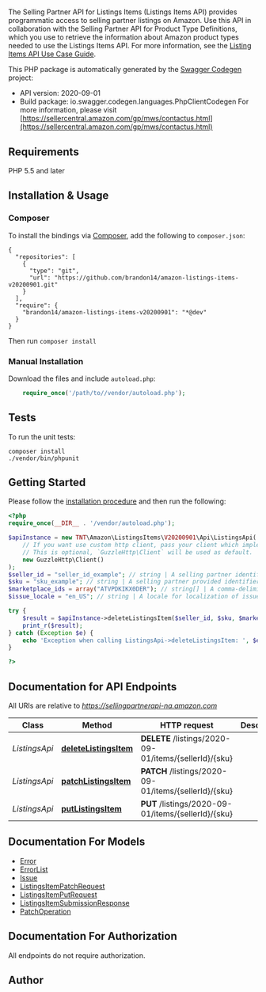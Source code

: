 # 
The Selling Partner API for Listings Items (Listings Items API) provides programmatic access to selling partner listings on Amazon. Use this API in collaboration with the Selling Partner API for Product Type Definitions, which you use to retrieve the information about Amazon product types needed to use the Listings Items API.  For more information, see the [Listing Items API Use Case Guide](doc:listings-items-api-v2020-09-01-use-case-guide).

This PHP package is automatically generated by the [Swagger Codegen](https://github.com/swagger-api/swagger-codegen) project:

- API version: 2020-09-01
- Build package: io.swagger.codegen.languages.PhpClientCodegen
For more information, please visit [https://sellercentral.amazon.com/gp/mws/contactus.html](https://sellercentral.amazon.com/gp/mws/contactus.html)

## Requirements

PHP 5.5 and later

## Installation & Usage
### Composer

To install the bindings via [Composer](http://getcomposer.org/), add the following to `composer.json`:

```
{
  "repositories": [
    {
      "type": "git",
      "url": "https://github.com/brandon14/amazon-listings-items-v20200901.git"
    }
  ],
  "require": {
    "brandon14/amazon-listings-items-v20200901": "*@dev"
  }
}
```

Then run `composer install`

### Manual Installation

Download the files and include `autoload.php`:

```php
    require_once('/path/to//vendor/autoload.php');
```

## Tests

To run the unit tests:

```
composer install
./vendor/bin/phpunit
```

## Getting Started

Please follow the [installation procedure](#installation--usage) and then run the following:

```php
<?php
require_once(__DIR__ . '/vendor/autoload.php');

$apiInstance = new TNT\Amazon\ListingsItems\V20200901\Api\ListingsApi(
    // If you want use custom http client, pass your client which implements `GuzzleHttp\ClientInterface`.
    // This is optional, `GuzzleHttp\Client` will be used as default.
    new GuzzleHttp\Client()
);
$seller_id = "seller_id_example"; // string | A selling partner identifier, such as a merchant account or vendor code.
$sku = "sku_example"; // string | A selling partner provided identifier for an Amazon listing.
$marketplace_ids = array("ATVPDKIKX0DER"); // string[] | A comma-delimited list of Amazon marketplace identifiers for the request.
$issue_locale = "en_US"; // string | A locale for localization of issues. When not provided, the default language code of the first marketplace is used. Examples: \"en_US\", \"fr_CA\", \"fr_FR\". Localized messages default to \"en_US\" when a localization is not available in the specified locale.

try {
    $result = $apiInstance->deleteListingsItem($seller_id, $sku, $marketplace_ids, $issue_locale);
    print_r($result);
} catch (Exception $e) {
    echo 'Exception when calling ListingsApi->deleteListingsItem: ', $e->getMessage(), PHP_EOL;
}

?>
```

## Documentation for API Endpoints

All URIs are relative to *https://sellingpartnerapi-na.amazon.com*

Class | Method | HTTP request | Description
------------ | ------------- | ------------- | -------------
*ListingsApi* | [**deleteListingsItem**](docs/Api/ListingsApi.md#deletelistingsitem) | **DELETE** /listings/2020-09-01/items/{sellerId}/{sku} | 
*ListingsApi* | [**patchListingsItem**](docs/Api/ListingsApi.md#patchlistingsitem) | **PATCH** /listings/2020-09-01/items/{sellerId}/{sku} | 
*ListingsApi* | [**putListingsItem**](docs/Api/ListingsApi.md#putlistingsitem) | **PUT** /listings/2020-09-01/items/{sellerId}/{sku} | 


## Documentation For Models

 - [Error](docs/Model/Error.md)
 - [ErrorList](docs/Model/ErrorList.md)
 - [Issue](docs/Model/Issue.md)
 - [ListingsItemPatchRequest](docs/Model/ListingsItemPatchRequest.md)
 - [ListingsItemPutRequest](docs/Model/ListingsItemPutRequest.md)
 - [ListingsItemSubmissionResponse](docs/Model/ListingsItemSubmissionResponse.md)
 - [PatchOperation](docs/Model/PatchOperation.md)


## Documentation For Authorization

 All endpoints do not require authorization.


## Author



